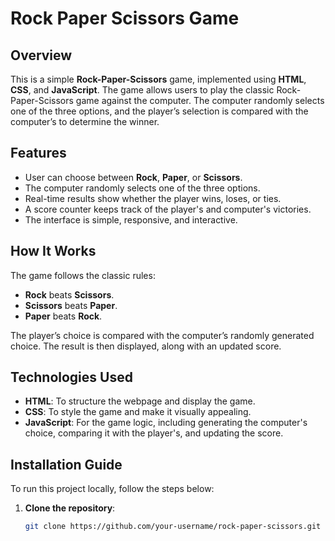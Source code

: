  # Rock Paper Scissors Game

## Overview
This is a simple **Rock-Paper-Scissors** game, implemented using **HTML**, **CSS**, and **JavaScript**. The game allows users to play the classic Rock-Paper-Scissors game against the computer. The computer randomly selects one of the three options, and the player’s selection is compared with the computer’s to determine the winner.

## Features
- User can choose between **Rock**, **Paper**, or **Scissors**.
- The computer randomly selects one of the three options.
- Real-time results show whether the player wins, loses, or ties.
- A score counter keeps track of the player's and computer's victories.
- The interface is simple, responsive, and interactive.

## How It Works
The game follows the classic rules:
- **Rock** beats **Scissors**.
- **Scissors** beats **Paper**.
- **Paper** beats **Rock**.

The player’s choice is compared with the computer’s randomly generated choice. The result is then displayed, along with an updated score.

## Technologies Used
- **HTML**: To structure the webpage and display the game.
- **CSS**: To style the game and make it visually appealing.
- **JavaScript**: For the game logic, including generating the computer's choice, comparing it with the player's, and updating the score.

## Installation Guide
To run this project locally, follow the steps below:

1. **Clone the repository**:
   ```bash
   git clone https://github.com/your-username/rock-paper-scissors.git
